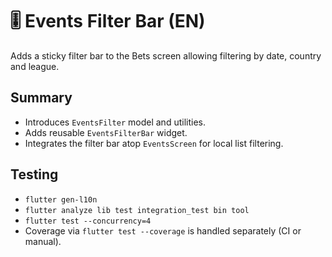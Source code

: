 # 🎚️ Events Filter Bar (EN)

Adds a sticky filter bar to the Bets screen allowing filtering by date, country and league.

## Summary

- Introduces `EventsFilter` model and utilities.
- Adds reusable `EventsFilterBar` widget.
- Integrates the filter bar atop `EventsScreen` for local list filtering.

## Testing

- `flutter gen-l10n`
- `flutter analyze lib test integration_test bin tool`
- `flutter test --concurrency=4`
- Coverage via `flutter test --coverage` is handled separately (CI or manual).
